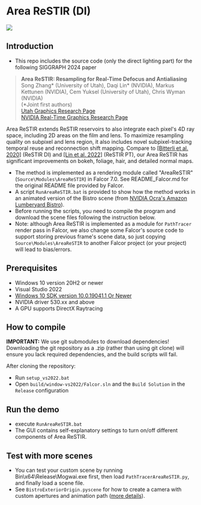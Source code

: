 # Area ReSTIR (DI)
![](teaser.png)

## Introduction
- This repo includes the source code (only the direct lighting part) for the following SIGGRAPH 2024 paper

> **Area ReSTIR: Resampling for Real-Time Defocus and Antialiasing**<br>
> Song Zhang* (University of Utah), Daqi Lin* (NVIDIA), Markus Kettunen (NVIDIA), Cem Yuksel (University of Utah), Chris Wyman (NVIDIA)<br>
> (*Joint first authors) <br>
> [Utah Graphics Research Page]() <br>
> [NVIDIA Real-Time Graphics Research Page](https://research.nvidia.com/labs/rtr/publication/zhang2024area/)

Area ReSTIR extends ReSTIR reservoirs to also integrate each pixel's 4D ray space, including 2D areas on the film and lens. To maximize resampling quality on subpixel and lens region, it also includes novel subpixel-tracking temporal reuse and reconnection shift mapping. 
Compare to [[Bitterli et al. 2020]](https://cs.dartmouth.edu/~wjarosz/publications/bitterli20spatiotemporal.html) (ReSTIR DI) and [[Lin et al. 2022]](https://research.nvidia.com/publication/2022-07_generalized-resampled-importance-sampling-foundations-restir) (ReSTIR PT), 
our Area ReSTIR has significant improvements on bokeh, foliage, hair, and detailed normal maps.

- The method is implemented as a rendering module called "AreaReSTIR" (`Source\Modules\AreaReSTIR`) in Falcor 7.0.
See README_Falcor.md for the original README file provided by Falcor.
- A script `RunAreaReSTIR.bat` is provided to show how the method works in an animated version of the Bistro scene (from [NVIDIA Ocra's Amazon Lumberyard Bistro](https://developer.nvidia.com/orca/amazon-lumberyard-bistro)).
- Before running the scripts, you need to compile the program and download the scene files following the instruction below.
- Note: although Area ReSTIR is implemented as a module for `PathTracer` render pass in Falcor, we also change some Falcor's source code to support storing previous frame's scene data, so just copying `Source\Modules\AreaReSTIR` to another Falcor project (or your project) will lead to bias/errors.

## Prerequisites
- Windows 10 version 20H2 or newer
- Visual Studio 2022
- [Windows 10 SDK version 10.0.19041.1 Or Newer](https://developer.microsoft.com/en-us/windows/downloads/sdk-archive)
- NVIDIA driver 530.xx and above
- A GPU supports DirectX Raytracing

## How to compile
**IMPORTANT:** We use git submodules to download dependencies! Downloading the git repository as a .zip (rather than using git clone) will ensure you lack required dependencies, and the build scripts will fail. 

After cloning the repository:
- Run `setup_vs2022.bat`
- Open `build/window-vs2022/Falcor.sln` and the `Build Solution` in the `Release` configuration

## Run the demo
- execute `RunAreaReSTIR.bat`
- The GUI contains self-explanatory settings to turn on/off different components of Area ReSTIR.  

## Test with more scenes
- You can test your custom scene by running Bin\x64\Release\Mogwai.exe first, then load `PathTracerAreaReSTIR.py`, and finally load a scene file.
- See `BistroExteriorOrigin.pyscene` for how to create a camera with custom apertures and animation path ([more details](docs/usage/scripting.md)).
